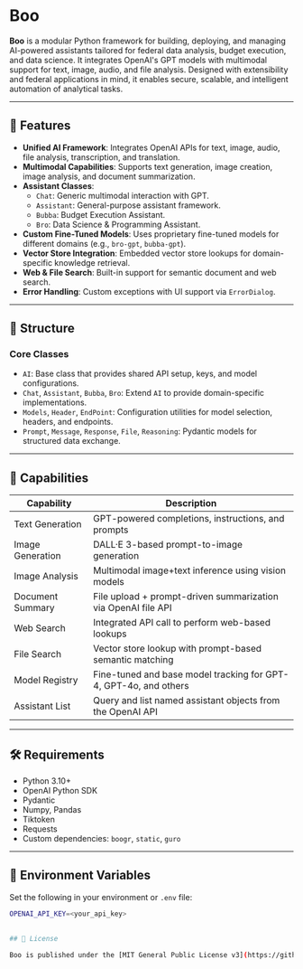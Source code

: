 # Boo

**Boo** is a modular Python framework for building, deploying, and managing AI-powered assistants
tailored for federal data analysis, budget execution, and data science. It integrates OpenAI's GPT
models with multimodal support for text, image, audio, and file analysis. Designed with
extensibility and federal applications in mind, it enables secure, scalable, and intelligent
automation of analytical tasks.

---

## 📌 Features

- **Unified AI Framework**: Integrates OpenAI APIs for text, image, audio, file analysis,
  transcription, and translation.
- **Multimodal Capabilities**: Supports text generation, image creation, image analysis, and
  document summarization.
- **Assistant Classes**:
   - `Chat`: Generic multimodal interaction with GPT.
   - `Assistant`: General-purpose assistant framework.
   - `Bubba`: Budget Execution Assistant.
   - `Bro`: Data Science & Programming Assistant.
- **Custom Fine-Tuned Models**: Uses proprietary fine-tuned models for different domains (e.g.,
  `bro-gpt`, `bubba-gpt`).
- **Vector Store Integration**: Embedded vector store lookups for domain-specific knowledge
  retrieval.
- **Web & File Search**: Built-in support for semantic document and web search.
- **Error Handling**: Custom exceptions with UI support via `ErrorDialog`.

---

## 🧱 Structure

### Core Classes

- `AI`: Base class that provides shared API setup, keys, and model configurations.
- `Chat`, `Assistant`, `Bubba`, `Bro`: Extend `AI` to provide domain-specific implementations.
- `Models`, `Header`, `EndPoint`: Configuration utilities for model selection, headers, and
  endpoints.
- `Prompt`, `Message`, `Response`, `File`, `Reasoning`: Pydantic models for structured data
  exchange.

---

## 🧠 Capabilities

| Capability        | Description                                                                 |
|-------------------|-----------------------------------------------------------------------------|
| Text Generation   | GPT-powered completions, instructions, and prompts                          |
| Image Generation  | DALL·E 3-based prompt-to-image generation                                   |
| Image Analysis    | Multimodal image+text inference using vision models                         |
| Document Summary  | File upload + prompt-driven summarization via OpenAI file API               |
| Web Search        | Integrated API call to perform web-based lookups                            |
| File Search       | Vector store lookup with prompt-based semantic matching                     |
| Model Registry    | Fine-tuned and base model tracking for GPT-4, GPT-4o, and others            |
| Assistant List    | Query and list named assistant objects from the OpenAI API                  |

---

## 🛠️ Requirements

- Python 3.10+
- OpenAI Python SDK
- Pydantic
- Numpy, Pandas
- Tiktoken
- Requests
- Custom dependencies: `boogr`, `static`, `guro`

---

## 🔐 Environment Variables

Set the following in your environment or `.env` file:

```bash
OPENAI_API_KEY=<your_api_key>

  
## 📝 License

Boo is published under the [MIT General Public License v3](https://github.com/is-leeroy-jenkins/Boo/blob/main/LICENSE).


